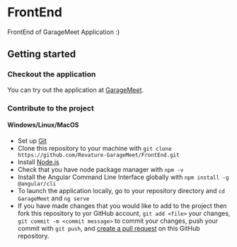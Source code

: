 # FrontEnd
FrontEnd of GarageMeet Application :)

## Getting started

### Checkout the application

You can try out the application at [GarageMeet](https://garagemeetui.azurewebsites.net/).

### Contribute to the project

#### Windows/Linux/MacOS

- Set up [Git](https://docs.github.com/en/get-started/quickstart/set-up-git)
- Clone this repository to your machine with `git clone https://github.com/Revature-GarageMeet/FrontEnd.git`
- Install [Node.js](https://nodejs.org/en/download/)
- Check that you have node package manager with `npm -v`
- Install the Angular Command Line Interface globally with `npm install -g @angular/cli`
- To launch the application locally, go to your repository directory and `cd GarageMeet` and `ng serve`
- If you have made changes that you would like to add to the project then fork this repository to yor GitHub account, `git add <file>` your changes, `git commit -m <commit message>` to commit your changes, push your commit with `git push`, and [create a pull request](https://github.com/marketplace/actions/create-pull-request#:~:text=Action%20inputs%20%20%20%20Name%20%20,%5Bcreate-pull-request%5D%20automated%20change%20%2016%20more%20rows%20) on this GitHub repository.